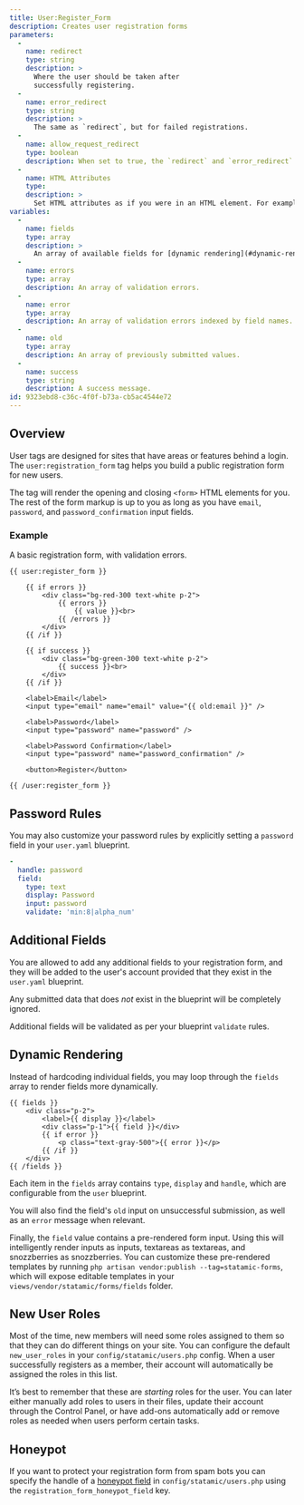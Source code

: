 ```yaml
---
title: User:Register_Form
description: Creates user registration forms
parameters:
  -
    name: redirect
    type: string
    description: >
      Where the user should be taken after
      successfully registering.
  -
    name: error_redirect
    type: string
    description: >
      The same as `redirect`, but for failed registrations.
  -
    name: allow_request_redirect
    type: boolean
    description: When set to true, the `redirect` and `error_redirect` parameters will get overridden by `redirect` and `error_redirect` query parameters in the URL.
  -
    name: HTML Attributes
    type:
    description: >
      Set HTML attributes as if you were in an HTML element. For example, `class="required" id="registration-form"`.
variables:
  -
    name: fields
    type: array
    description: >
      An array of available fields for [dynamic rendering](#dynamic-rendering).
  -
    name: errors
    type: array
    description: An array of validation errors.
  -
    name: error
    type: array
    description: An array of validation errors indexed by field names. Suitable for targeting fields. eg. `{{ error:email }}`
  -
    name: old
    type: array
    description: An array of previously submitted values.
  -
    name: success
    type: string
    description: A success message.
id: 9323ebd8-c36c-4f0f-b73a-cb5ac4544e72
---
```

## Overview

User tags are designed for sites that have areas or features behind a login. The `user:registration_form` tag helps you build a public registration form for new users.

The tag will render the opening and closing `<form>` HTML elements for you. The rest of the form markup is up to you as long as you have `email`, `password`, and `password_confirmation` input fields.

### Example

A basic registration form, with validation errors.

```
{{ user:register_form }}

    {{ if errors }}
        <div class="bg-red-300 text-white p-2">
            {{ errors }}
                {{ value }}<br>
            {{ /errors }}
        </div>
    {{ /if }}

    {{ if success }}
        <div class="bg-green-300 text-white p-2">
            {{ success }}<br>
        </div>
    {{ /if }}

    <label>Email</label>
    <input type="email" name="email" value="{{ old:email }}" />

    <label>Password</label>
    <input type="password" name="password" />

    <label>Password Confirmation</label>
    <input type="password" name="password_confirmation" />

    <button>Register</button>

{{ /user:register_form }}
```

## Password Rules

You may also customize your password rules by explicitly setting a `password` field in your `user.yaml` blueprint.

```yaml
-
  handle: password
  field:
    type: text
    display: Password
    input: password
    validate: 'min:8|alpha_num'
```

## Additional Fields

You are allowed to add any additional fields to your registration form, and they will be added to the user's account provided that they exist in the `user.yaml` blueprint.

Any submitted data that does _not_ exist in the blueprint will be completely ignored.

Additional fields will be validated as per your blueprint `validate` rules.

## Dynamic Rendering

Instead of hardcoding individual fields, you may loop through the `fields` array to render fields more dynamically.

```
{{ fields }}
    <div class="p-2">
        <label>{{ display }}</label>
        <div class="p-1">{{ field }}</div>
        {{ if error }}
            <p class="text-gray-500">{{ error }}</p>
        {{ /if }}
    </div>
{{ /fields }}
```

Each item in the `fields` array contains `type`, `display` and `handle`, which are configurable from the `user` blueprint.

You will also find the field's `old` input on unsuccessful submission, as well as an `error` message when relevant.

Finally, the `field` value contains a pre-rendered form input.  Using this will intelligently render inputs as inputs, textareas as textareas, and snozzberries as snozzberries.  You can customize these pre-rendered templates by running `php artisan vendor:publish --tag=statamic-forms`, which will expose editable templates in your `views/vendor/statamic/forms/fields` folder.

## New User Roles

Most of the time, new members will need some roles assigned to them so that they can do different things on your site. You can configure the default `new_user_roles` in your `config/statamic/users.php` config. When a user successfully registers as a member, their account will automatically be assigned the roles in this list.

It’s best to remember that these are _starting_ roles for the user. You can later either manually add roles to users in their files, update their account through the Control Panel, or have add-ons automatically add or remove roles as needed when users perform certain tasks.

## Honeypot

If you want to protect your registration form from spam bots you can specify the handle of a [honeypot field](/forms#honeypot) in `config/statamic/users.php` using the `registration_form_honeypot_field` key.

